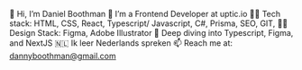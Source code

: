 👋 Hi, I’m Daniel Boothman
👀 I’m a Frontend Developer at uptic.io
👨‍💻 Tech stack: HTML, CSS, React, Typescript/ Javascript, C#, Prisma, SEO, GIT,
👨‍🎨 Design Stack: Figma, Adobe Illustrator
🤿 Deep diving into Typescript, Figma, and NextJS
🇳🇱 Ik leer Nederlands spreken
📫 Reach me at: dannyboothman@gmail.com
